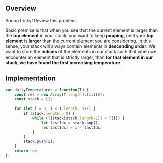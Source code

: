 ## Overview
Soooo tricky! Review this problem. 

Basic premise is that when you see that the current element is larger than the **top element** in your stack, you want to keep **popping**, until your **top element** is **larger** than the current element you are considering. In this sense, your stack will always contain elements in **descending order**. We want to store the **indices** of the elements in our stack such that when we encounter an element that is strictly larger, than **for that element in our stack, we have found the first increasing temperature**. 

## Implementation
```js
var dailyTemperatures = function(T) {
    const res = new Array(T.length).fill(0); 
    const stack = []; 
    
    for (let i = 0; i < T.length; i++) {
        if (stack.length > 0) {
            while (T[stack[stack.length-1]] < T[i]) {
                let lastIdx = stack.pop(); 
                res[lastIdx] = i - lastIdx;  
            }
        }
        stack.push(i); 
    }
    return res; 
};
```